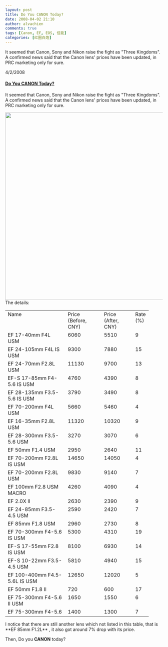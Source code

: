 ```yaml
---
layout: post
title: Do You CANON Today?
date: 2008-04-02 21:10
author: alvachien
comments: true
tags: [Canon, EF, EOS, 佳能]
categories: [红圈白炮]
---
```

It seemed that Canon, Sony and Nikon raise the fight as "Three Kingdoms". A confirmed news said that the Canon lens' prices have been updated, in PRC marketing only for sure.
<div id="entrycns!C678F199F470A1FB!1064">
<div id="LastMDatecns!C678F199F470A1FB!1064">4/2/2008</div>
<h4 id="subjcns!C678F199F470A1FB!1064"><a href="http://alvachien.spaces.live.com/blog/cns!C678F199F470A1FB!1064.entry">Do You CANON Today?</a></h4>
<div id="msgcns!C678F199F470A1FB!1064">

It seemed that Canon, Sony and Nikon raise the fight as "Three Kingdoms". A confirmed news said that the Canon lens' prices have been updated, in PRC marketing only for sure.

<img src="http://farm4.static.flickr.com/3027/2381961553_4eb43057b9_b.jpg" alt="" width="600" />

</div>
</div>
The details:
<table border="0" cellspacing="0" cellpadding="2" width="394">
<tbody>
<tr>
<td width="176" valign="top">Name</td>
<td width="100" valign="top">Price (Before, CNY)</td>
<td width="84" valign="top">Price (After, CNY)</td>
<td width="32" valign="top">Rate (%)</td>
</tr>
<tr>
<td width="175" valign="top">EF 17-40mm F4L USM</td>
<td width="100" valign="top">6060</td>
<td width="84" valign="top">5510</td>
<td width="33" valign="top">9</td>
</tr>
<tr>
<td width="174" valign="top">EF 24-105mm F4L IS USM</td>
<td width="100" valign="top">9300</td>
<td width="84" valign="top">7880</td>
<td width="34" valign="top">15</td>
</tr>
<tr>
<td width="174" valign="top">EF 24-70mm F2.8L USM</td>
<td width="100" valign="top">11130</td>
<td width="84" valign="top">9700</td>
<td width="34" valign="top">13</td>
</tr>
<tr>
<td width="174" valign="top">EF-S 17-85mm F4-5.6 IS USM</td>
<td width="100" valign="top">4760</td>
<td width="84" valign="top">4390</td>
<td width="34" valign="top">8</td>
</tr>
<tr>
<td width="174" valign="top">EF 28-135mm F3.5-5.6 IS USM</td>
<td width="100" valign="top">3790</td>
<td width="84" valign="top">3490</td>
<td width="34" valign="top">8</td>
</tr>
<tr>
<td width="175" valign="top">EF 70-200mm F4L USM</td>
<td width="100" valign="top">5660</td>
<td width="84" valign="top">5460</td>
<td width="34" valign="top">4</td>
</tr>
<tr>
<td width="175" valign="top">EF 16-35mm F2.8L USM</td>
<td width="100" valign="top">11320</td>
<td width="84" valign="top">10320</td>
<td width="34" valign="top">9</td>
</tr>
<tr>
<td width="173" valign="top">EF 28-300mm F3.5-5.6 USM</td>
<td width="100" valign="top">3270</td>
<td width="84" valign="top">3070</td>
<td width="34" valign="top">6</td>
</tr>
<tr>
<td width="173" valign="top">EF 50mm F1.4 USM</td>
<td width="100" valign="top">2950</td>
<td width="84" valign="top">2640</td>
<td width="34" valign="top">11</td>
</tr>
<tr>
<td width="173" valign="top">EF 70-200mm F2.8L IS USM</td>
<td width="100" valign="top">14650</td>
<td width="84" valign="top">14050</td>
<td width="34" valign="top">4</td>
</tr>
<tr>
<td width="173" valign="top">EF 70-200mm F2.8L USM</td>
<td width="100" valign="top">9830</td>
<td width="84" valign="top">9140</td>
<td width="34" valign="top">7</td>
</tr>
<tr>
<td width="173" valign="top">EF 100mm F2.8 USM MACRO</td>
<td width="100" valign="top">4260</td>
<td width="84" valign="top">4090</td>
<td width="34" valign="top">4</td>
</tr>
<tr>
<td width="173" valign="top">EF 2.0X II</td>
<td width="100" valign="top">2630</td>
<td width="84" valign="top">2390</td>
<td width="34" valign="top">9</td>
</tr>
<tr>
<td width="173" valign="top">EF 24-85mm F3.5-4.5 USM</td>
<td width="100" valign="top">2590</td>
<td width="84" valign="top">2420</td>
<td width="34" valign="top">7</td>
</tr>
<tr>
<td width="173" valign="top">EF 85mm F1.8 USM</td>
<td width="100" valign="top">2960</td>
<td width="84" valign="top">2730</td>
<td width="34" valign="top">8</td>
</tr>
<tr>
<td width="173" valign="top">EF 70-300mm F4-5.6 IS USM</td>
<td width="100" valign="top">5300</td>
<td width="84" valign="top">4310</td>
<td width="34" valign="top">19</td>
</tr>
<tr>
<td width="173" valign="top">EF-S 17-55mm F2.8 IS USM</td>
<td width="100" valign="top">8100</td>
<td width="84" valign="top">6930</td>
<td width="34" valign="top">14</td>
</tr>
<tr>
<td width="173" valign="top">EF-S 10-22mm F3.5-4.5 USM</td>
<td width="100" valign="top">5810</td>
<td width="84" valign="top">4940</td>
<td width="34" valign="top">15</td>
</tr>
<tr>
<td width="173" valign="top">EF 100-400mm F4.5-5.6L IS USM</td>
<td width="100" valign="top">12650</td>
<td width="84" valign="top">12020</td>
<td width="34" valign="top">5</td>
</tr>
<tr>
<td width="173" valign="top">EF 50mm F1.8 II</td>
<td width="100" valign="top">720</td>
<td width="84" valign="top">600</td>
<td width="34" valign="top">17</td>
</tr>
<tr>
<td width="173" valign="top">EF 75-300mm F4-5.6 II USM</td>
<td width="100" valign="top">1650</td>
<td width="84" valign="top">1550</td>
<td width="34" valign="top">6</td>
</tr>
<tr>
<td width="173" valign="top">EF 75-300mm F4-5.6</td>
<td width="100" valign="top">1400</td>
<td width="84" valign="top">1300</td>
<td width="35" valign="top">7</td>
</tr>
</tbody>
</table>
I notice that there are still another lens which not listed in this table, that is **EF 85mm F1.2L** , it also got around 7% drop with its price.

Then, Do you **CANON** today?
